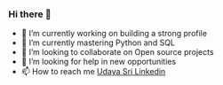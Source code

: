 ### Hi there 👋

- 🔭 I’m currently working on building a strong profile
- 🌱 I’m currently mastering Python and SQL
- 👯 I’m looking to collaborate on Open source projects
- 🤔 I’m looking for help in new opportunities
- 📫 How to reach me [Udaya Sri Linkedin](https://www.linkedin.com/in/udaya-sri-gollapalli-2a619a24a/)

